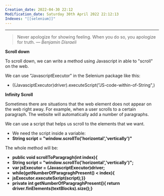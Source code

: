 ```yaml
---
Creation_date: 2022-04-30 22:12
Modification_date: Saturday 30th April 2022 22:12:13
Indexes: "[[selenium]]"
---
```


----


> Never apologize for showing feeling. When you do so, you apologize for truth.
> — <cite>Benjamin Disraeli</cite>

**Scroll down**

To scroll down, we can write a method using Javascript in able to "scroll" on the web.

We can use "JavascriptExecutor" in the Selenium package like this:

-   ((JavasciptExecutor)driver).executeScript("JS-code-within-of-String",)

**Infinity Scroll**

Sometimes there are situations that the web element does not appear on the web right away. For example, when a user scrolls to a certain paragraph. The website will automatically add a number of paragraphs.

We can use a script that helps us scroll to the elements that we want.

-   We need the script inside a variable:
-   **String script = "window.scrollTo('horizontal','vertically')"**

The whole method will be:

-   **public void scrollToParagragh(int index){**
-   **String script = "window.scrollTo('horizontal','vertically')";**
-   **var jsExecutor = (JavascriptExecutor)driver;**
-   **while(getNumberOfParagraghPresent() < index){**
-   **jsExecutor.executeSxript(script);}}**
-   **private int getNumberOfParagraghPresent(){ return driver.finElements(textBlocks).size();}**